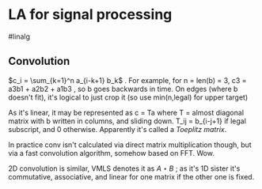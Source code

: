 # LA for signal processing
#linalg

## Convolution

$c_i = \sum_{k=1}^n a_{i-k+1} b_k$ . For example, for n = len(b) = 3, c3 = a3b1 + a2b2 + a1b3 , so b goes backwards in time. On edges (where b doesn't fit), it's logical to just crop it (so use min(n,legal) for upper target)

As it's linear, it may be represented as c = Ta where T = almost diagonal matrix with b written in columns, and sliding down. T_ij = b_{i-j+1} if legal subscript, and 0 otherwise. Apparently it's called a _Toeplitz matrix_.

In practice conv isn't calculated via direct matrix multiplication though, but via a fast convolution algorithm, somehow based on FFT. Wow.

2D convolution is similar, VMLS denotes it as $A\star B$ ; as it's 1D sister it's commutative, associative, and linear for one matrix if the other one is fixed.